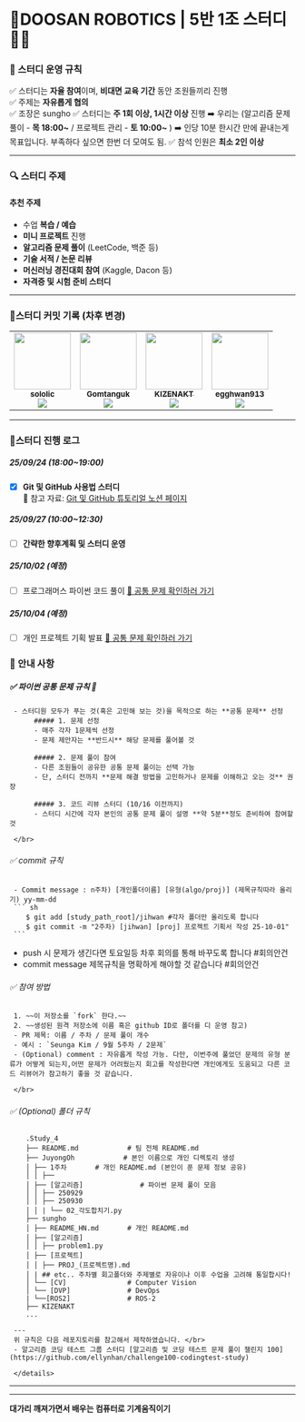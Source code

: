 
# 💯DOOSAN ROBOTICS | 5반 1조 스터디 👩‍💻 

### 🤝 스터디 운영 규칙

✅ 스터디는 **자율 참여**이며, **비대면 교육 기간** 동안 조원들끼리 진행  
✅ 주제는  **자유롭게 협의**   
✅ 조장은 sungho
✅ 스터디는 **주 1회 이상, 1시간 이상** 진행 
➡️ 우리는  (알고리즘 문제풀이 - **목 18:00~** / 프로젝트 관리 - **토 10:00~** ) 
➡️ 인당 10분 한시간 만에 끝내는게 목표입니다. 부족하다 싶으면 한번 더 모여도 됨.
✅ 참석 인원은 **최소 2인 이상**  

---

### 🔍 스터디 주제

 ####  추천 주제
- 수업 **복습 / 예습**
- **미니 프로젝트** 진행
- **알고리즘 문제 풀이** (LeetCode, 백준 등)
- **기술 서적 / 논문 리뷰**
- **머신러닝 경진대회 참여** (Kaggle, Dacon 등)
- **자격증 및 시험 준비 스터디**

---

### 📅스터디 커밋 기록 (차후 변경)
<table><tr>
    <td align="center"><a href="https://github.com/sololic"><img src="https://avatars.githubusercontent.com/u/190123447?v=4" width="100px;" alt=""/>
   <br /><sub><b>sololic</b><br><img src="https://us-central1-progress-markdown.cloudfunctions.net/progress/0"/></sub></a><br /></td>

   <td align="center"><a href="https://github.com/Gomtanguk"><img src="https://avatars.githubusercontent.com/u/166046744?v=4" width="100px;" alt=""/>
   <br /><sub><b>Gomtanguk</b><br><img src="https://us-central1-progress-markdown.cloudfunctions.net/progress/0"/></sub></a><br /></td>

   <td align="center"><a href="https://github.com/KIZENAKT"><img src="https://avatars.githubusercontent.com/u/234184443?v=4" width="100px;" alt=""/>
   <br /><sub><b>KIZENAKT</b><br><img src="https://us-central1-progress-markdown.cloudfunctions.net/progress/0"/></sub></a><br /></td>

   <td align="center"><a href="https://github.com/egghwan913"><img src="https://avatars.githubusercontent.com/u/70243358?v=4?s=100" width="100px;" alt=""/>
   <br /><sub><b>egghwan913</b><br><img src="https://us-central1-progress-markdown.cloudfunctions.net/progress/0"/></sub></a><br /></td>
</tr></table>

---

### 🎯스터디 진행 로그

##### 25/09/24 (18:00~19:00)
- [x]  **Git 및 GitHub 사용법 스터디**  
📎 참고 자료: [Git 및 GitHub 튜토리얼 노션 페이지](https://www.notion.so/1-Git-27937748289c80a89ffbfa87250d3ee6?source=copy_link)
##### 25/09/27 (10:00~12:30)
- [ ] **간략한 향후계획 및 스터디 운영**  

##### 25/10/02 (예정)
- [ ] 프로그래머스 파이썬 코드 풀이
 [📝 공통 문제 확인하러 가기](./problems.md)

##### 25/10/04 (예정)
- [ ] 개인 프로젝트 기획 발표
 [📝 공통 문제 확인하러 가기](./problems.md)

### 🤔 안내 사항

 ##### ✅ 파이썬 공통 문제 규칙 📌
     - 스터디원 모두가 푸는 것(혹은 고민해 보는 것)을 목적으로 하는 **공통 문제** 선정
          ##### 1. 문제 선정
          - 매주 각자 1문제씩 선정
          - 문제 제안자는 **반드시** 해당 문제를 풀어볼 것

          ##### 2️. 문제 풀이 참여
          - 다른 조원들이 공유한 공통 문제 풀이는 선택 가능
          - 단, 스터디 전까지 **문제 해결 방법을 고민하거나 문제를 이해하고 오는 것** 권장

          ##### 3️. 코드 리뷰 스터디 (10/16 이전까지)
          - 스터디 시간에 각자 본인의 공통 문제 풀이 설명 **약 5분**정도 준비하여 참여할 것

     </br>
 
  ###### ✅ commit 규칙
     - Commit message : n주차) [개인폴더이름] [유형(algo/proj)] (제목규칙따라 올리기) yy-mm-dd
     ``` sh
		$ git add [study_path_root]/jihwan #각자 폴더만 올리도록 합니다
		$ git commit -m "2주차) [jihwan] [proj] 프로젝트 기획서 작성 25-10-01" 
     ```
  - push 시 문제가 생긴다면 토요일등 차후 회의를 통해 바꾸도록 합니다 #회의안건
  - commit message 제목규칙을 명확하게 해야할 것 같습니다 #회의안건 
  

 ###### ✅ 참여 방법
     1. ~~이 저장소를 `fork` 한다.~~
     2. ~~생성된 원격 저장소에 이름 혹은 github ID로 폴더를 디 운영 참고)
     - PR 제목: 이름 / 주차 / 문제 풀이 개수
     - 예시 : `Seunga Kim / 9월 5주차 / 2문제` 
     - (Optional) comment : 자유롭게 작성 가능. 다만, 이번주에 풀었던 문제의 유형 분류가 어떻게 되는지,어떤 문제가 어려웠는지 회고를 작성한다면 개인에게도 도움되고 다른 코드 리뷰어가 참고하기 좋을 것 같습니다.

     </br>

 ###### ✅ (Optional) 폴더 규칙
 ```
     .Study_4
     ├── README.md            # 팀 전체 README.md
     ├── JuyongOh            # 본인 이름으로 개인 디렉토리 생성
     │ ├── 1주차       # 개인 README.md (본인이 푼 문제 정보 공유)
     │ │ ├── 
     │ ├── [알고리즘]              # 파이썬 문제 풀이 모음
     │ │ ├── 250929
     │ │ ├── 250930
     │ │ | └── 02_각도합치기.py
     ├── sungho
     │ ├── README_HN.md       # 개인 README.md
     │ ├── [알고리즘]              
     │ │ ├── problem1.py
     │ ├── [프로젝트]              
     │ │ ├── PROJ_(프로젝트명).md
     │ | ## etc.. 주차별 회고폴더와 주제별로 자유이나 이후 수업을 고려해 통일합시다!
     │ └── [CV]               # Computer Vision
     │ └── [DVP]              # DevOps
     | └──[ROS2]              # ROS-2
     ├── KIZENAKT
     ...
 ```
     ---
     위 규칙은 다음 레포지토리를 참고해서 제작하였습니다. </br>
     - 알고리즘 코딩 테스트 그룹 스터디 [알고리즘 및 코딩 테스트 문제 풀이 챌린지 100](https://github.com/ellynhan/challenge100-codingtest-study)
          
     </details>

---


---


**대가리 깨져가면서 배우는 컴퓨터로 기계움직이기**